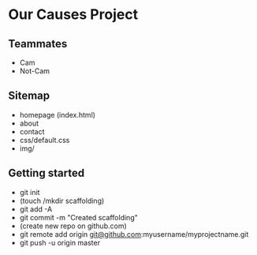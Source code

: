 # Our Causes Project

## Teammates

* Cam
* Not-Cam

## Sitemap

* homepage (index.html)
* about
* contact
* css/default.css
* img/


## Getting started

* git init
* (touch /mkdir scaffolding)
* git add -A
* git commit -m "Created scaffolding"
* (create new repo on github.com)
* git remote add origin git@github.com:myusername/myprojectname.git
* git push -u origin master





